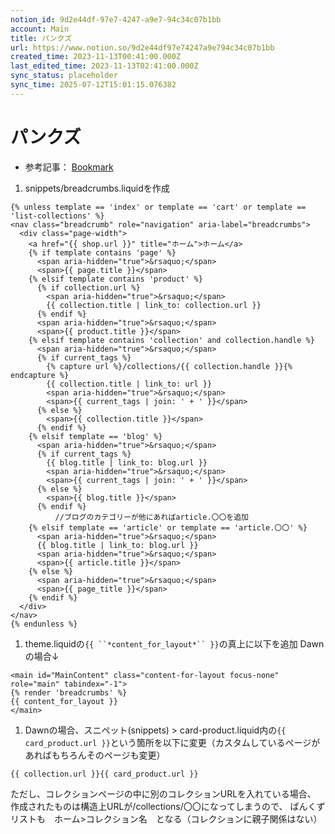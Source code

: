 ```yaml
---
notion_id: 9d2e44df-97e7-4247-a9e7-94c34c07b1bb
account: Main
title: パンクズ
url: https://www.notion.so/9d2e44df97e74247a9e794c34c07b1bb
created_time: 2023-11-13T00:41:00.000Z
last_edited_time: 2023-11-13T02:41:00.000Z
sync_status: placeholder
sync_time: 2025-07-12T15:01:15.076382
---
```

# パンクズ

- 参考記事：
  [Bookmark](https://community.shopify.com/c/サンプルコード集-アプリ-テーマ/dawnでのぱんくずリスト表示方法について/m-p/1836962)
1. snippets/breadcrumbs.liquidを作成
  ```plain text
{% unless template == 'index' or template == 'cart' or template == 'list-collections' %}
  <nav class="breadcrumb" role="navigation" aria-label="breadcrumbs">
    <div class="page-width">
      <a href="{{ shop.url }}" title="ホーム">ホーム</a>
      {% if template contains 'page' %}
        <span aria-hidden="true">&rsaquo;</span>
        <span>{{ page.title }}</span>
      {% elsif template contains 'product' %}
        {% if collection.url %}
          <span aria-hidden="true">&rsaquo;</span>
          {{ collection.title | link_to: collection.url }}
        {% endif %}
        <span aria-hidden="true">&rsaquo;</span>
        <span>{{ product.title }}</span>
      {% elsif template contains 'collection' and collection.handle %}
        <span aria-hidden="true">&rsaquo;</span>
        {% if current_tags %}
          {% capture url %}/collections/{{ collection.handle }}{% endcapture %}
          {{ collection.title | link_to: url }}
          <span aria-hidden="true">&rsaquo;</span>
          <span>{{ current_tags | join: ' + ' }}</span>
        {% else %}
          <span>{{ collection.title }}</span>
        {% endif %}
      {% elsif template == 'blog' %}
        <span aria-hidden="true">&rsaquo;</span>
        {% if current_tags %}
          {{ blog.title | link_to: blog.url }}
          <span aria-hidden="true">&rsaquo;</span>
          <span>{{ current_tags | join: ' + ' }}</span>
        {% else %}
          <span>{{ blog.title }}</span>
        {% endif %}
			//ブログのカテゴリーが他にあればarticle.〇〇を追加
      {% elsif template == 'article' or template == 'article.〇〇' %}
        <span aria-hidden="true">&rsaquo;</span>
        {{ blog.title | link_to: blog.url }}
        <span aria-hidden="true">&rsaquo;</span>
        <span>{{ article.title }}</span>
      {% else %}
        <span aria-hidden="true">&rsaquo;</span>
        <span>{{ page_title }}</span>
      {% endif %}
    </div>
  </nav>
{% endunless %}
  ```
1. theme.liquidの`{{ ``*content_for_layout*`` }}`の真上に以下を追加
Dawnの場合↓
  ```plain text
<main id="MainContent" class="content-for-layout focus-none" role="main" tabindex="-1">
{% render 'breadcrumbs' %}
{{ content_for_layout }}
</main>
  ```
1. Dawnの場合、スニペット(snippets) > card-product.liquid内の`{{ card_product.url }}`という箇所を以下に変更（カスタムしているページがあればもちろんそのページも変更）
  ```plain text
{{ collection.url }}{{ card_product.url }}
  ```
  ただし、コレクションページの中に別のコレクションURLを入れている場合、
作成されたものは構造上URLが/collections/〇〇になってしまうので、
ぱんくずリストも　ホーム>コレクション名　となる（コレクションに親子関係はない）